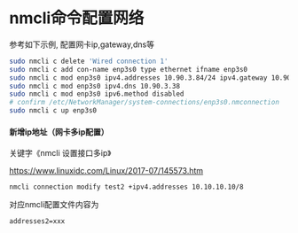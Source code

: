 # nmcli命令配置网络

参考如下示例, 配置网卡ip,gateway,dns等

```bash
sudo nmcli c delete 'Wired connection 1'
sudo nmcli c add con-name enp3s0 type ethernet ifname enp3s0
sudo nmcli c mod enp3s0 ipv4.addresses 10.90.3.84/24 ipv4.gateway 10.90.3.1 ipv4.method manual
sudo nmcli c mod enp3s0 ipv4.dns 10.90.3.38
sudo nmcli c mod enp3s0 ipv6.method disabled
# confirm /etc/NetworkManager/system-connections/enp3s0.nmconnection
sudo nmcli c up enp3s0
```

#### 新增ip地址（网卡多ip配置）

关键字《nmcli 设置接口多ip》

https://www.linuxidc.com/Linux/2017-07/145573.htm

```
nmcli connection modify test2 +ipv4.addresses 10.10.10.10/8
```

对应nmcli配置文件内容为
```
addresses2=xxx
```